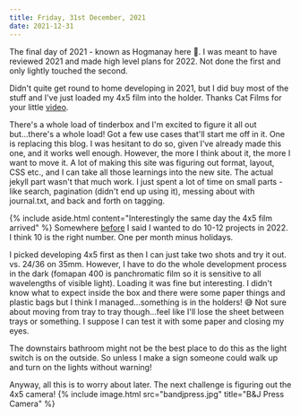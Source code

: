 ```yaml
---
title: Friday, 31st December, 2021
date: 2021-12-31
---
```


The final day of 2021 - known as Hogmanay here 🏴󠁧󠁢󠁳󠁣󠁴󠁿. I was meant to have reviewed 2021 and made high level plans for 2022. Not done the first and only lightly touched the second.

Didn't quite get round to home developing in 2021, but I did buy most of the stuff and I've just loaded my 4x5 film into the holder. Thanks Cat Films for your little [video](https://www.youtube.com/embed/KdWK8varqDo).

There's a whole load of tinderbox and I'm excited to figure it all out but...there's a whole load! Got a few use cases that'll start me off in it. One is replacing this blog. I was hesitant to do so, given I've already made this one, and it works well enough. However, the more I think about it, the more I want to move it. A lot of making this site was figuring out format, layout, CSS etc., and I can take all those learnings into the new site. The actual jekyll part wasn't that much work. I just spent a lot of time on small parts - like search, pagination (didn't end up using it), messing about with journal.txt, and back and forth on tagging.

{% include aside.html content="Interestingly the same day the 4x5 film arrived" %}
Somewhere [before](/2021-12-07/) I said I wanted to do 10-12 projects in 2022. I think 10 is the right number. One per month minus holidays.


I picked developing 4x5 first as then I can just take two shots and try it out. vs. 24/36 on 35mm. However, I have to do the whole development process in the dark (fomapan 400 is panchromatic film so it is sensitive to all wavelengths of visible light). Loading it was fine but interesting. I didn't know what to expect inside the box and there were some paper things and plastic bags but I think I managed...something is in the holders! 😅 Not sure about moving from tray to tray though...feel like I'll lose the sheet between trays or something. I suppose I can test it with some paper and closing my eyes.

The downstairs bathroom might not be the best place to do this as the light switch is on the outside. So unless I make a sign someone could walk up and turn on the lights without warning!

Anyway, all this is to worry about later. The next challenge is figuring out the 4x5 camera!
{% include image.html src="bandjpress.jpg" title="B&J Press Camera" %}

